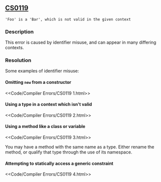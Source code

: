 ## [CS0119](https://docs.microsoft.com/en-us/dotnet/csharp/misc/cs0119)

```
'Foo' is a 'Bar', which is not valid in the given context
```

### Description
This error is caused by identifier misuse, and can appear in many differing contexts.  

### Resolution
Some examples of identifier misuse:
#### Omitting `new` from a constructor
<<Code/Compiler Errors/CS0119 1.html>>  

#### Using a type in a context which isn't valid
<<Code/Compiler Errors/CS0119 2.html>>  

#### Using a method like a class or variable
<<Code/Compiler Errors/CS0119 3.html>>

You may have a method with the same name as a type. Either rename the method, or qualify that type through the use of its namespace.

#### Attempting to statically access a generic constraint

<<Code/Compiler Errors/CS0119 4.html>>  